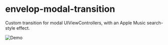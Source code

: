 # envelop-modal-transition
Custom transition for modal UIViewControllers, with an Apple Music search-style effect.

![Demo](http://imgur.com/DrjrU6w)
